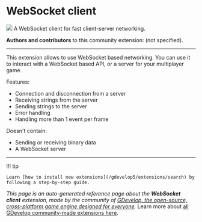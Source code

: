 # WebSocket client

<img src="https://resources.gdevelop-app.com/assets/Icons/Line Hero Pack/Master/SVG/Communication/Communication_pc_server_sync_sharing.svg" class="extension-icon"></img>
A WebSocket client for fast client-server networking.

**Authors and contributors** to this community extension: (not specified).

---

This extension allows to use WebSocket based networking. 
You can use it to interact with a WebSocket based API, or a server for your multiplayer game.

Features:
 - Connection and disconnection from a server
 - Receiving strings from the server
 - Sending strings to the server
 - Error handling
 - Handling more than 1 event per frame

Doesn't contain:
 - Sending or receiving binary data
 - A WebSocket server

---

!!! tip

    Learn [how to install new extensions](/gdevelop5/extensions/search) by following a step-by-step guide.

*This page is an auto-generated reference page about the **WebSocket client** extension, made by the community of [GDevelop, the open-source, cross-platform game engine designed for everyone](https://gdevelop.io/).* Learn more about [all GDevelop community-made extensions here](/gdevelop5/extensions).